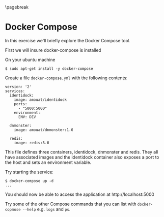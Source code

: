 \pagebreak

# Docker Compose 

In this exercise we'll briefly explore the Docker Compose tool.

First we will insure docker-compose is installed

On your ubuntu machine

```
$ sudo apt-get install -y docker-compose
```

Create a file `docker-compose.yml` with the following contents:

```
version: '2'
services:
  identidock:
    image: amouat/identidock
    ports:
      - "5000:5000"
    environment:
      ENV: DEV

  dnmonster:
    image: amouat/dnmonster:1.0

  redis:
    image: redis:3.0
```

This file defines three containers, identidock, dnmonster and redis. They all
have associated images and the identidock container also exposes a port to the
host and sets an environment variable.

Try starting the service:

```
$ docker-compose up -d
...
```

You should now be able to access the application at http://localhost:5000

Try some of the other Compose commands that you can list with `docker-copmose
--help` e.g. `logs` and `ps`.

